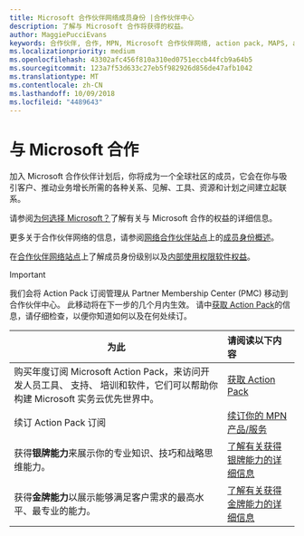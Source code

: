 ```yaml
---
title: Microsoft 合作伙伴网络成员身份 |合作伙伴中心
description: 了解与 Microsoft 合作将获得的权益。
author: MaggiePucciEvans
keywords: 合作伙伴, 合作, MPN, Microsoft 合作伙伴网络, action pack, MAPS, action pack 订阅, 权益, MPN 权益, 成员身份, 银牌, 金牌, 能力
ms.localizationpriority: medium
ms.openlocfilehash: 43302afc456f810a310ed0751eccb44fcb9a64b5
ms.sourcegitcommit: 123a7f53d633c27eb5f982926d856de47afb1042
ms.translationtype: MT
ms.contentlocale: zh-CN
ms.lasthandoff: 10/09/2018
ms.locfileid: "4489643"
---
```

# <a name="partner-with-microsoft"></a>与 Microsoft 合作

加入 Microsoft 合作伙伴计划后，你将成为一个全球社区的成员，它会在你与吸引客户、推动业务增长所需的各种关系、见解、工具、资源和计划之间建立起联系。 

请参阅[为何选择 Microsoft？](https://partner.microsoft.com/business-opportunities/why-microsoft)了解有关与 Microsoft 合作的权益的详细信息。 

更多关于合作伙伴网络的信息，请参阅[网络合作伙伴站点](https://partner.microsoft.com)上的[成员身份概述](https://partner.microsoft.com/membership)。 

在[合作伙伴网络站点](https://partner.microsoft.com)上了解成员身份级别以及[内部使用权限软件权益](https://partner.microsoft.com/membership/internal-use-software)。 

>[!IMPORTANT]
>我们会将 Action Pack 订阅管理从 Partner Membership Center (PMC) 移动到合作伙伴中心。 此移动将在下一步的几个月内生效。 请中[获取 Action Pack](mpn-get-action-pack.md)的信息，请仔细检查，以便你知道如何以及在何处续订。  

|**为此**   |**请阅读以下内容**   |
|-----------------|:---------------------------|
|购买年度订阅 Microsoft Action Pack，来访问开发人员工具、 支持、 培训和软件，它们可以帮助你构建 Microsoft 实务云优先世界中。 | [获取 Action Pack](mpn-get-action-pack.md)|
|续订 Action Pack 订阅   |[续订你的 MPN 产品/服务](renew-mpn-offers.md)|
|获得**银牌能力**来展示你的专业知识、技巧和战略思维能力。|[了解有关获得银牌能力的详细信息](https://partner.microsoft.com/membership/competencies)|
|获得**金牌能力**以展示能够满足客户需求的最高水平、最专业的能力。 |[了解有关获得金牌能力的详细信息](https://partner.microsoft.com/membership/competencies)|




